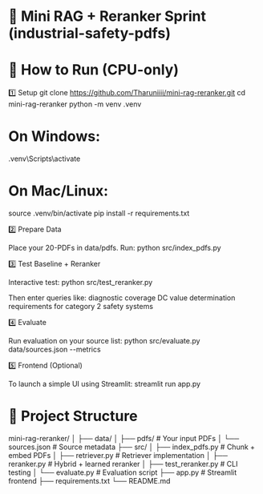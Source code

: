 # 📌 Mini RAG + Reranker Sprint (industrial-safety-pdfs)

# 🚀 How to Run (CPU-only)
1️⃣ Setup
git clone https://github.com/Tharuniiii/mini-rag-reranker.git
cd mini-rag-reranker
python -m venv .venv
# On Windows:
.venv\Scripts\activate
# On Mac/Linux:
source .venv/bin/activate
pip install -r requirements.txt

2️⃣ Prepare Data

Place your 20-PDFs in data/pdfs. Run:
python src/index_pdfs.py

3️⃣ Test Baseline + Reranker

Interactive test:
python src/test_reranker.py

Then enter queries like:
diagnostic coverage DC value determination  
requirements for category 2 safety systems  

4️⃣ Evaluate

Run evaluation on your source list:
python src/evaluate.py data/sources.json --metrics

5️⃣ Frontend (Optional)

To launch a simple UI using Streamlit:
streamlit run app.py

# 📂 Project Structure
mini-rag-reranker/
│
├── data/
│   ├── pdfs/             # Your input PDFs
│   └── sources.json      # Source metadata
├── src/
│   ├── index_pdfs.py     # Chunk + embed PDFs
│   ├── retriever.py      # Retriever implementation
│   ├── reranker.py       # Hybrid + learned reranker
│   ├── test_reranker.py  # CLI testing
│   └── evaluate.py       # Evaluation script
├── app.py                # Streamlit frontend
├── requirements.txt
└── README.md


